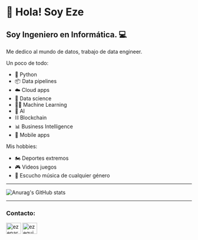 # 👋 Hola! Soy Eze

## Soy Ingeniero en Informática. 💻

Me dedico al mundo de datos, trabajo de data engineer.

Un poco de todo:

- 🐍 Python
- 📦 Data pipelines
- ☁️ Cloud apps
- 🔬 Data science 
- 👨‍💻 Machine Learning 
- 🤖 AI 
- ⛓️ Blockchain 
- 📊 Business Intelligence 
- 📱 Mobile apps 
  
Mis hobbies:

- 🏍️ Deportes extremos
- 🎮 Videos juegos
- 🎵 Escucho música de cualquier género 

---

![Anurag's GitHub stats](https://github-readme-stats.vercel.app/api?username=ezeparziale&show_icons=true&theme=dracula)

---

<h3 align="left">Contacto:</h3>
<p align="left">
<a href="https://twitter.com/ezeparziale" target="blank"><img align="center" src="https://raw.githubusercontent.com/rahuldkjain/github-profile-readme-generator/master/src/images/icons/Social/twitter.svg" alt="ezeparziale" height="30" width="40" /></a>
<a href="https://linkedin.com/in/ezequielparziale" target="blank"><img align="center" src="https://raw.githubusercontent.com/rahuldkjain/github-profile-readme-generator/master/src/images/icons/Social/linked-in-alt.svg" alt="ezequielparziale" height="30" width="40" /></a>
</p>
